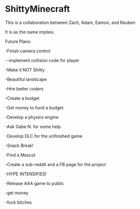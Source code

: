 ShittyMinecraft
===============
This is a collaboration between Zach, Adam, Eamon, and Reuben

It is as the name implies.


Future Plans:

-Finish camera control

--implement collision code for player

-Make it NOT Shitty

-Beautiful landscape

-Hire better coders

-Create a budget

-Get money to fund a budget

-Develop a physics engine

-Ask Gabe N. for some help

-Develop DLC for the unfinished game

-Snack Break!

-Find a Mascot

-Create a sub-reddit and a FB page for the project

-HYPE INTENSIFIES!

-Release AAA game to public

-get money

-fuck bitches


